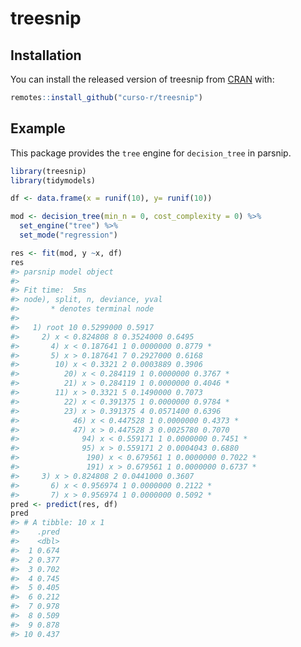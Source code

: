 
# treesnip

<!-- badges: start -->
<!-- badges: end -->


## Installation

You can install the released version of treesnip from [CRAN](https://CRAN.R-project.org) with:

``` r
remotes::install_github("curso-r/treesnip")
```

## Example

This package provides the `tree` engine for `decision_tree` in parsnip.

``` r
library(treesnip)
library(tidymodels)

df <- data.frame(x = runif(10), y= runif(10))

mod <- decision_tree(min_n = 0, cost_complexity = 0) %>%
  set_engine("tree") %>%
  set_mode("regression")

res <- fit(mod, y ~x, df)
res
#> parsnip model object
#> 
#> Fit time:  5ms 
#> node), split, n, deviance, yval
#>       * denotes terminal node
#> 
#>   1) root 10 0.5299000 0.5917  
#>     2) x < 0.824808 8 0.3524000 0.6495  
#>       4) x < 0.187641 1 0.0000000 0.8779 *
#>       5) x > 0.187641 7 0.2927000 0.6168  
#>        10) x < 0.3321 2 0.0003889 0.3906  
#>          20) x < 0.284119 1 0.0000000 0.3767 *
#>          21) x > 0.284119 1 0.0000000 0.4046 *
#>        11) x > 0.3321 5 0.1490000 0.7073  
#>          22) x < 0.391375 1 0.0000000 0.9784 *
#>          23) x > 0.391375 4 0.0571400 0.6396  
#>            46) x < 0.447528 1 0.0000000 0.4373 *
#>            47) x > 0.447528 3 0.0025780 0.7070  
#>              94) x < 0.559171 1 0.0000000 0.7451 *
#>              95) x > 0.559171 2 0.0004043 0.6880  
#>               190) x < 0.679561 1 0.0000000 0.7022 *
#>               191) x > 0.679561 1 0.0000000 0.6737 *
#>     3) x > 0.824808 2 0.0441000 0.3607  
#>       6) x < 0.956974 1 0.0000000 0.2122 *
#>       7) x > 0.956974 1 0.0000000 0.5092 *
pred <- predict(res, df)
pred
#> # A tibble: 10 x 1
#>    .pred
#>    <dbl>
#>  1 0.674
#>  2 0.377
#>  3 0.702
#>  4 0.745
#>  5 0.405
#>  6 0.212
#>  7 0.978
#>  8 0.509
#>  9 0.878
#> 10 0.437
```

